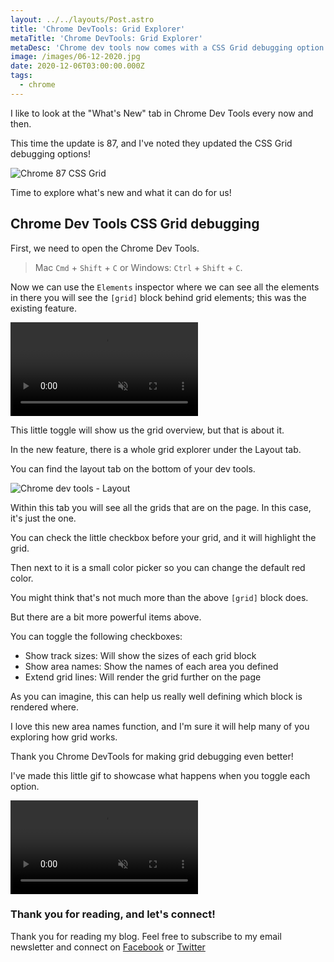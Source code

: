 ```yaml
---
layout: ../../layouts/Post.astro
title: 'Chrome DevTools: Grid Explorer'
metaTitle: 'Chrome DevTools: Grid Explorer'
metaDesc: 'Chrome dev tools now comes with a CSS Grid debugging option'
image: /images/06-12-2020.jpg
date: 2020-12-06T03:00:00.000Z
tags:
  - chrome
---
```


I like to look at the "What's New" tab in Chrome Dev Tools every now and then.

This time the update is 87, and I've noted they updated the CSS Grid debugging options!

![Chrome 87 CSS Grid](https://cdn.hashnode.com/res/hashnode/image/upload/v1606803335326/RfWysfbiP.png)

Time to explore what's new and what it can do for us!

## Chrome Dev Tools CSS Grid debugging

First, we need to open the Chrome Dev Tools.

> Mac `Cmd` + `Shift` + `C` or Windows: `Ctrl` + `Shift` + `C`.

Now we can use the `Elements` inspector where we can see all the elements in there you will see the `[grid]` block behind grid elements; this was the existing feature.

<video autoplay loop muted playsinline>
  <source src="https://res.cloudinary.com/daily-dev-tips/video/upload/q_auto/grid-2_ykaa4m.webm" type="video/webm" />
  <source src="https://res.cloudinary.com/daily-dev-tips/video/upload/q_auto/grid-2_z9ntlm.mp4" type="video/mp4" />
</video>

This little toggle will show us the grid overview, but that is about it.

In the new feature, there is a whole grid explorer under the Layout tab.

You can find the layout tab on the bottom of your dev tools.

![Chrome dev tools - Layout](https://cdn.hashnode.com/res/hashnode/image/upload/v1606803613489/Y948pL_VU.png)

Within this tab you will see all the grids that are on the page. In this case, it's just the one.

You can check the little checkbox before your grid, and it will highlight the grid.

Then next to it is a small color picker so you can change the default red color.

You might think that's not much more than the above `[grid]` block does.

But there are a bit more powerful items above.

You can toggle the following checkboxes:

- Show track sizes: Will show the sizes of each grid block
- Show area names: Show the names of each area you defined
- Extend grid lines: Will render the grid further on the page

As you can imagine, this can help us really well defining which block is rendered where.

I love this new area names function, and I'm sure it will help many of you exploring how grid works.

Thank you Chrome DevTools for making grid debugging even better!

I've made this little gif to showcase what happens when you toggle each option.

<video autoplay loop muted playsinline>
  <source src="https://res.cloudinary.com/daily-dev-tips/video/upload/q_auto/grid-explorer_sdtlcf.webm" type="video/webm" />
  <source src="https://res.cloudinary.com/daily-dev-tips/video/upload/q_auto/grid-explorer_qjyhcn.mp4" type="video/mp4" />
</video>

### Thank you for reading, and let's connect!

Thank you for reading my blog. Feel free to subscribe to my email newsletter and connect on [Facebook](https://www.facebook.com/DailyDevTipsBlog) or [Twitter](https://twitter.com/DailyDevTips1)
